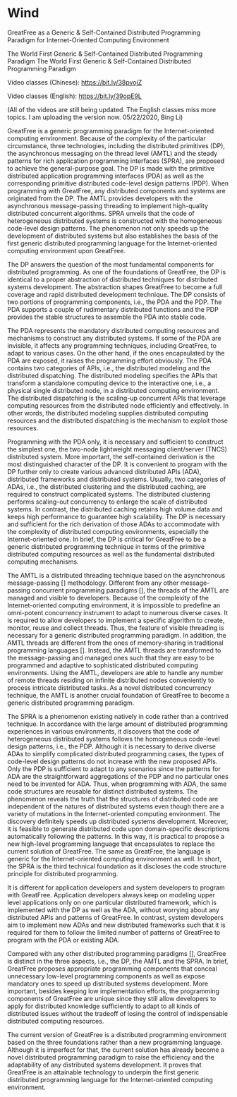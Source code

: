 # Wind
GreatFree as a Generic &amp; Self-Contained Distributed Programming Paradigm for Internet-Oriented Computing Environment


The World First Generic & Self-Contained Distributed Programming Paradigm
The World First Generic & Self-Contained Distributed Programming Paradigm

Video classes (Chinese): https://bit.ly/38pvojZ

Video classes (English): https://bit.ly/39opE9L

(All of the videos are still being updated. The English classes miss more topics. I am uploading the version now. 05/22/2020, Bing Li)

GreatFree is a generic programming paradigm for the Internet-oriented computing environment. Because of the complexity of the particular circumstance, three technologies, including the distributed primitives (DP), the asynchronous messaging on the thread level (AMTL) and the steady patterns for rich application programming interfaces (SPRA), are proposed to achieve the general-purpose goal. The DP is made with the primitive distributed application programming interfaces (PDA) as well as the corresponding primitive distributed code-level design patterns (PDP). When programming with GreatFree, any distributed components and systems are originated from the DP. The AMTL provides developers with the asynchronous message-passing threading to implement high-quality distributed concurrent algorithms. SPRA unveils that the code of heterogeneous distributed systems is constructed with the homogeneous code-level design patterns. The phenomenon not only speeds up the development of distributed systems but also establishes the basis of the first generic distributed programming language for the Internet-oriented computing environment upon GreatFree.

The DP answers the question of the most fundamental components for distributed programming. As one of the foundations of GreatFree, the DP is identical to a proper abstraction of distributed techniques for distributed systems development. The abstraction shapes GreatFree to become a full coverage and rapid distributed development technique. The DP consists of two portions of programming components, i.e., the PDA and the PDP. The PDA supports a couple of rudimentary distributed functions and the PDP provides the stable structures to assemble the PDA into stable code.

The PDA represents the mandatory distributed computing resources and mechanisms to construct any distributed systems. If some of the PDA are invisible, it affects any programming techniques, including GreatFree, to adapt to various cases. On the other hand, if the ones encapsulated by the PDA are exposed, it raises the programming effort obviously. The PDA contains two categories of APIs, i.e., the distributed modeling and the distributed dispatching. The distributed modeling specifies the APIs that transform a standalone computing device to the interactive one, i.e., a physical single distributed node, in a distributed computing environment. The distributed dispatching is the scaling-up concurrent APIs that leverage computing resources from the distributed node efficiently and effectively. In other words, the distributed modeling supplies distributed computing resources and the distributed dispatching is the mechanism to exploit those resources.

Programming with the PDA only, it is necessary and sufficient to construct the simplest one, the two-node lightweight messaging client/server (TNCS) distributed system. More important, the self-contained derivation is the most distinguished character of the DP. It is convenient to program with the DP further only to create various advanced distributed APIs (ADA), distributed frameworks and distributed systems. Usually, two categories of ADAs, i.e., the distributed clustering and the distributed caching, are required to construct complicated systems. The distributed clustering performs scaling-out concurrency to enlarge the scale of distributed systems. In contrast, the distributed caching retains high volume data and keeps high performance to guarantee high scalability. The DP is necessary and sufficient for the rich derivation of those ADAs to accommodate with the complexity of distributed computing environments, especially the Internet-oriented one. In brief, the DP is critical for GreatFree to be a generic distributed programming technique in terms of the primitive distributed computing resources as well as the fundamental distributed computing mechanisms.

The AMTL is a distributed threading technique based on the asynchronous message-passing [] methodology. Different from any other message-passing concurrent programming paradigms [], the threads of the AMTL are managed and visible to developers. Because of the complexity of the Internet-oriented computing environment, it is impossible to predefine an omni-potent concurrency instrument to adapt to numerous diverse cases. It is required to allow developers to implement a specific algorithm to create, monitor, reuse and collect threads. Thus, the feature of visible threading is necessary for a generic distributed programming paradigm. In addition, the AMTL threads are different from the ones of memory-sharing in traditional programming languages []. Instead, the AMTL threads are transformed to the message-passing and managed ones such that they are easy to be programmed and adaptive to sophisticated distributed computing environments. Using the AMTL, developers are able to handle any number of remote threads residing on infinite distributed nodes conveniently to process intricate distributed tasks. As a novel distributed concurrency technique, the AMTL is another crucial foundation of GreatFree to become a generic distributed programming paradigm.

The SPRA is a phenomenon existing natively in code rather than a contrived technique. In accordance with the large amount of distributed programming experiences in various environments, it discovers that the code of heterogeneous distributed systems follows the homogeneous code-level design patterns, i.e., the PDP. Although it is necessary to derive diverse ADAs to simplify complicated distributed programming cases, the types of code-level design patterns do not increase with the new proposed APIs. Only the PDP is sufficient to adapt to any scenarios since the patterns for ADA are the straightforward aggregations of the PDP and no particular ones need to be invented for ADA. Thus, when programming with ADA, the same code structures are reusable for distinct distributed systems. The phenomenon reveals the truth that the structures of distributed code are independent of the natures of distributed systems even though there are a variety of mutations in the Internet-oriented computing environment. The discovery definitely speeds up distributed systems development. Moreover, it is feasible to generate distributed code upon domain-specific descriptions automatically following the patterns. In this way, it is practical to propose a new high-level programming language that encapsulates to replace the current solution of GreatFree. The same as GreatFree, the language is generic for the Internet-oriented computing environment as well. In short, the SPRA is the third technical foundation as it discloses the code structure principle for distributed programming.

It is different for application developers and system developers to program with GreatFree. Application developers always keep on modeling upper level applications only on one particular distributed framework, which is implemented with the DP as well as the ADA, without worrying about any distributed APIs and patterns of GreatFree. In contrast, system developers aim to implement new ADAs and new distributed frameworks such that it is required for them to follow the limited number of patterns of GreatFree to program with the PDA or existing ADA.

Compared with any other distributed programming paradigms [], GreatFree is distinct in the three aspects, i.e., the DP, the AMTL and the SPRA. In brief, GreatFree proposes appropriate programming components that conceal unnecessary low-level programming components as well as expose mandatory ones to speed up distributed systems development. More important, besides keeping low implementation efforts, the programming components of GreatFree are unique since they still allow developers to apply for distributed knowledge sufficiently to adapt to all kinds of distributed issues without the tradeoff of losing the control of indispensable distributed computing resources.

The current version of GreatFree is a distributed programming environment based on the three foundations rather than a new programming language. Although it is imperfect for that, the current solution has already become a novel distributed programming paradigm to raise the efficiency and the adaptability of any distributed systems development. It proves that GreatFree is an attainable technology to underpin the first generic distributed programming language for the Internet-oriented computing environment.
